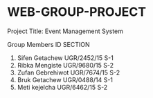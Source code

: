 # WEB-GROUP-PROJECT

Project Title:  Event Management System

Group Members                  ID                SECTION
1. Sifen Getachew              UGR/2452/15       S-1
2. Ribka Mengiste              UGR/9680/15       S-2
3. Zufan Gebrehiwot            UGR/7674/15       S-2
4. Bruk Getachew               UGR/0488/14       S-1
5. Meti kejelcha               UGR/6462/15       S-2
